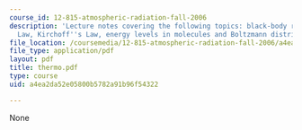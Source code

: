 ```yaml
---
course_id: 12-815-atmospheric-radiation-fall-2006
description: 'Lecture notes covering the following topics: black-body radiation, Stefan''s
  Law, Kirchoff''s Law, energy levels in molecules and Boltzmann distribution.'
file_location: /coursemedia/12-815-atmospheric-radiation-fall-2006/a4ea2da52e05800b5782a91b96f54322_thermo.pdf
file_type: application/pdf
layout: pdf
title: thermo.pdf
type: course
uid: a4ea2da52e05800b5782a91b96f54322

---
```

None